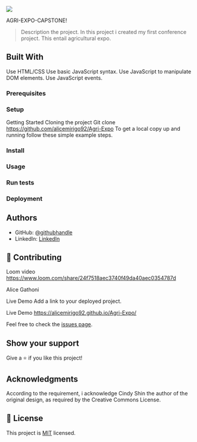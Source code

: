 
![](https://img.shields.io/badge/Microverse-blueviolet)

AGRI-EXPO-CAPSTONE!

> Description the project.
> In this project i created my first conference project. This entail agricultural expo. 

## Built With

Use HTML/CSS
Use basic JavaScript syntax.
Use JavaScript to manipulate DOM elements.
Use JavaScript events.

### Prerequisites

### Setup

Getting Started
Cloning the project
Git clone https://github.com/alicemirigo92/Agri-Expo
To get a local copy up and running follow these simple example steps.

### Install

### Usage

### Run tests

### Deployment

## Authors

- GitHub: [@githubhandle](https://github.com/alicemirigo92)
- LinkedIn: [LinkedIn](www.linkedin.com/in/alice-mirigo)

## 🤝 Contributing
 
 Loom video
 https://www.loom.com/share/24f7518aec3740f49da40aec0354787d

Alice Gathoni

Live Demo
Add a link to your deployed project.

Live Demo https://alicemirigo92.github.io/Agri-Expo/

Feel free to check the [issues page](../../issues/).

## Show your support

Give a ⭐️ if you like this project!

## Acknowledgments

According to the requirement, i acknowledge Cindy Shin the author of the original design, as required by the Creative Commons License.

## 📝 License

This project is [MIT](https://choosealicense.com/licenses/mit/) licensed.
